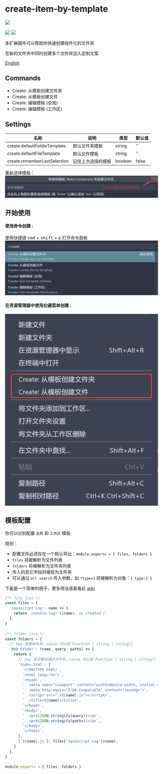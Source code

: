 # create-item-by-template
[![](https://vsmarketplacebadge.apphb.com/version/lanten.create-item-by-template.svg)](https://marketplace.visualstudio.com/items?itemName=lanten.create-item-by-template)
<!-- [![](https://vsmarketplacebadge.apphb.com/rating-star/lanten.create-item-by-template.svg)](https://marketplace.visualstudio.com/items?itemName=lanten.create-item-by-template) -->
[![](https://vsmarketplacebadge.apphb.com/installs/lanten.create-item-by-template.svg)](https://marketplace.visualstudio.com/items?itemName=lanten.create-item-by-template)
[![](https://vsmarketplacebadge.apphb.com/trending-monthly/lanten.create-item-by-template.svg)](https://marketplace.visualstudio.com/items?itemName=lanten.create-item-by-template)


本扩展插件可以帮助你快速创建组件化的文件夹

在新的文件夹中同时创建多个文件并加入定制文案

[English](./README.md)

## Commands

- Create: 从模板创建文件夹
- Create: 从模板创建文件
- Create: 编辑模板 (全局)
- Create: 编辑模板 (工作区)


## Settings

| 名称                         | 说明               | 类型    | 默认值 |
| ---------------------------- | ------------------ | ------- | ------ |
| create.defaultFolderTemplate | 默认文件夹模板     | string  | ''     |
| create.defaultFileTemplate   | 默认文件模板       | string  | ''     |
| create.rememberLastSelection | 记住上次选择的模板 | boolean | false  |

重新选择模板：
![](assets/doc-img/zh-cn/reselect-template.png)

## 开始使用

#### 使用命令创建 :
使用快捷键 <kbd>cmd</kbd> + <kbd>shift</kbd> + <kbd>p</kbd> 打开命令面板
![](./assets/doc-img/zh-cn/cmds.png)

#### 在资源管理器中使用右键菜单创建 :
![](./assets/doc-img/zh-cn/right-click.png)


## 模板配置

你可以分别配置 `全局` 和 `工作区` 模板

规则：

- 配置文件必须存在一个默认导出：`module.exports = { files, folders }`
- `files` 将被解析为文件列表
- `folders` 将被解析为文件夹列表
- 传入的其它字段将被视为文件夹
- 可以通过 `url search` 传入参数，如 `?type=1` 将被解析为对象：`{ type:1 }`

下面是一个简单的例子，更多用法请查看此 [wiki](https://github.com/lanten/create-item-by-template/wiki/Template-Example)

```js
/** file list */
const files = {
  'Javascript Log': name => {
    return `console.log('${name}: is created')`
  },
}

/** folder list */
const folders = {
  // key 是模板名称，value 可以是 Function | string | string[]
  'Web Folder': (name, query, paths) => {
    return {
      // key 是将要创建的文件名，value 可以是 Function | string | string[]
      'index.html': [
        `<!DOCTYPE html>`,
        `<html lang="en">`,
        `<head>`,
        `  <meta name="viewport" content="width=device-width, initial-scale=1.0">`,
        `  <meta http-equiv="X-UA-Compatible" content="ie=edge">`,
        `  <script src="./${name}.js"></script>`,
        `  <title>${name}</title>`,
        `</head>`,
        `<body>`,
        `  <p>${JSON.stringify(query)}</p>`,
        `  <p>${JSON.stringify(paths)}</p>`,
        `</body>`,
        `</html>`,
      ],
      [`${name}.js`]: files['Javascript Log'](name),
    }
  },
}

module.exports = { files, folders }
```
